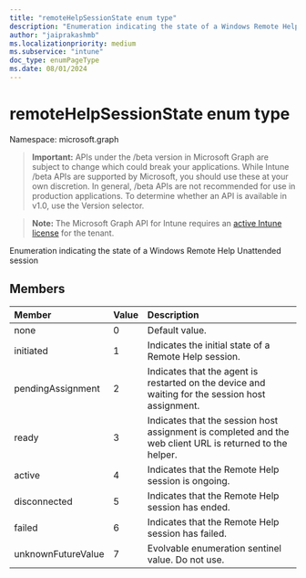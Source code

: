 ```yaml
---
title: "remoteHelpSessionState enum type"
description: "Enumeration indicating the state of a Windows Remote Help Unattended session"
author: "jaiprakashmb"
ms.localizationpriority: medium
ms.subservice: "intune"
doc_type: enumPageType
ms.date: 08/01/2024
---
```


# remoteHelpSessionState enum type

Namespace: microsoft.graph

> **Important:** APIs under the /beta version in Microsoft Graph are subject to change which could break your applications. While Intune /beta APIs are supported by Microsoft, you should use these at your own discretion. In general, /beta APIs are not recommended for use in production applications. To determine whether an API is available in v1.0, use the Version selector.

> **Note:** The Microsoft Graph API for Intune requires an [active Intune license](https://go.microsoft.com/fwlink/?linkid=839381) for the tenant.

Enumeration indicating the state of a Windows Remote Help Unattended session

## Members
|Member|Value|Description|
|:---|:---|:---|
|none|0|Default value.|
|initiated|1|Indicates the initial state of a Remote Help session.|
|pendingAssignment|2|Indicates that the agent is restarted on the device and waiting for the session host assignment.|
|ready|3|Indicates that the session host assignment is completed and the web client URL is returned to the helper.|
|active|4|Indicates that the Remote Help session is ongoing.|
|disconnected|5|Indicates that the Remote Help session has ended.|
|failed|6|Indicates that the Remote Help session has failed.|
|unknownFutureValue|7|Evolvable enumeration sentinel value. Do not use.|